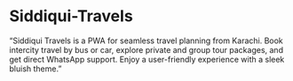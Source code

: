 # Siddiqui-Travels
“Siddiqui Travels is a PWA for seamless travel planning from Karachi. Book intercity travel by bus or car, explore private and group tour packages, and get direct WhatsApp support. Enjoy a user-friendly experience with a sleek bluish theme.”

